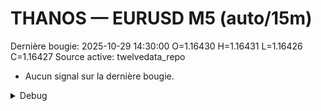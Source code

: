 # THANOS — EURUSD M5 (auto/15m)
Dernière bougie: 2025-10-29 14:30:00  O=1.16430  H=1.16431  L=1.16426  C=1.16427
Source active: twelvedata_repo

- Aucun signal sur la dernière bougie.

<details><summary>Debug</summary>

- TD_API_KEY manquant.

</details>